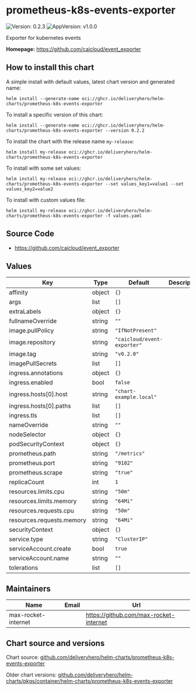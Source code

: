 # prometheus-k8s-events-exporter

![Version: 0.2.3](https://img.shields.io/badge/Version-0.2.3-informational?style=flat-square) ![AppVersion: v1.0.0](https://img.shields.io/badge/AppVersion-v1.0.0-informational?style=flat-square)

Exporter for kubernetes events

**Homepage:** <https://github.com/caicloud/event_exporter>

## How to install this chart

A simple install with default values, latest chart version and generated name:

```console
helm install --generate-name oci://ghcr.io/deliveryhero/helm-charts/prometheus-k8s-events-exporter
```

To install a specific version of this chart:

```console
helm install --generate-name oci://ghcr.io/deliveryhero/helm-charts/prometheus-k8s-events-exporter --version 0.2.2
```

To install the chart with the release name `my-release`:

```console
helm install my-release oci://ghcr.io/deliveryhero/helm-charts/prometheus-k8s-events-exporter
```

To install with some set values:

```console
helm install my-release oci://ghcr.io/deliveryhero/helm-charts/prometheus-k8s-events-exporter --set values_key1=value1 --set values_key2=value2
```

To install with custom values file:

```console
helm install my-release oci://ghcr.io/deliveryhero/helm-charts/prometheus-k8s-events-exporter -f values.yaml
```

## Source Code

* <https://github.com/caicloud/event_exporter>

## Values

| Key | Type | Default | Description |
|-----|------|---------|-------------|
| affinity | object | `{}` |  |
| args | list | `[]` |  |
| extraLabels | object | `{}` |  |
| fullnameOverride | string | `""` |  |
| image.pullPolicy | string | `"IfNotPresent"` |  |
| image.repository | string | `"caicloud/event-exporter"` |  |
| image.tag | string | `"v0.2.0"` |  |
| imagePullSecrets | list | `[]` |  |
| ingress.annotations | object | `{}` |  |
| ingress.enabled | bool | `false` |  |
| ingress.hosts[0].host | string | `"chart-example.local"` |  |
| ingress.hosts[0].paths | list | `[]` |  |
| ingress.tls | list | `[]` |  |
| nameOverride | string | `""` |  |
| nodeSelector | object | `{}` |  |
| podSecurityContext | object | `{}` |  |
| prometheus.path | string | `"/metrics"` |  |
| prometheus.port | string | `"9102"` |  |
| prometheus.scrape | string | `"true"` |  |
| replicaCount | int | `1` |  |
| resources.limits.cpu | string | `"50m"` |  |
| resources.limits.memory | string | `"64Mi"` |  |
| resources.requests.cpu | string | `"50m"` |  |
| resources.requests.memory | string | `"64Mi"` |  |
| securityContext | object | `{}` |  |
| service.type | string | `"ClusterIP"` |  |
| serviceAccount.create | bool | `true` |  |
| serviceAccount.name | string | `""` |  |
| tolerations | list | `[]` |  |

## Maintainers

| Name | Email | Url |
| ---- | ------ | --- |
| max-rocket-internet |  | <https://github.com/max-rocket-internet> |

## Chart source and versions

Chart source: [github.com/deliveryhero/helm-charts/prometheus-k8s-events-exporter](https://github.com/deliveryhero/helm-charts/tree/master/stable/prometheus-k8s-events-exporter)

Older chart versions: [github.com/deliveryhero/helm-charts/pkgs/container/helm-charts/prometheus-k8s-events-exporter](https://github.com/deliveryhero/helm-charts/pkgs/container/helm-charts%2Fprometheus-k8s-events-exporter)
